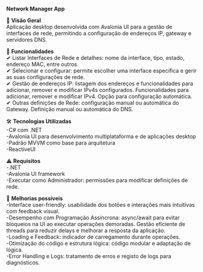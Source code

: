 **Network Manager App**

📌 **Visão Geral**
<br>Aplicação desktop desenvolvida com Avalonia UI para a gestão de interfaces de rede, permitindo a configuração de endereços IP, gateway e servidores DNS.

🎯 **Funcionalidades**
<br>✔ Listar Interfaces de Rede e detalhes: nome da interface, tipo, estado, endereço MAC, entre outros.
<br>✔ Selecionar e configurar: permite escolher uma interface específica e gerir as suas configurações de rede.
<br>✔ Gestão de endereços IP: listagem dos endereços e funcionalidades para adicionar, remover e modificar IPv4s configurados.
Funcionalidades para adicionar, remover e modificar IPv4. Opção para configuração automática.
<br>✔ Outras definições de Rede: configuração manual ou automática do Gateway. Definição manual ou automática do DNS.

🛠 **Tecnologias Utilizadas**
<br>-C# com .NET
<br>-Avalonia UI para desenvolvimento multiplataforma e de aplicações desktop
<br>-Padrão MVVM como base para arquitetura
<br>-ReactiveUI

⚠️ **Requisitos**
<br>-.NET
<br>-Avalonia UI framework
<br>-Executar como Administrador: permissões para modificar definições de rede.

🔄 **Melhorias possíveis**
<br>-Interface user-friendly: usabilidade dos botões e interações mais intuitivas com feedback visual.
<br>-Desempenho com Programação Assíncrona: async/await para evitar bloqueios na UI ao executar operações demoradas. Gestão eficiente de threads para reduzir delays e melhorar a resposta da aplicação.
<br>-Loading e Feedback: indicador de carregamento durante operações.
<br>-Otimização do código e estrutura lógica: código modular e adaptação de lógica.
<br>-Error Handling e Logs: tratamento de erros e registo de logs para diagnósticos.
